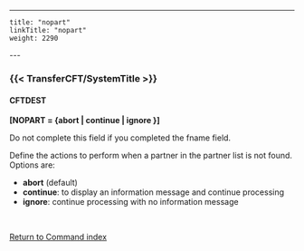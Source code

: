 ---
    title: "nopart"
    linkTitle: "nopart"
    weight: 2290
---<span id="nopart"></span>

### {{< TransferCFT/SystemTitle  >}}

#### CFTDEST

****[NOPART = {abort
&#124; continue &#124; ignore }]****

Do not complete this field if you
completed the fname field.

Define the actions to perform when a partner in the partner list is
not found. Options are:

- ****abort****
    (default)
- ****continue****:
    to display an information message and continue processing
- ****ignore****:
    continue processing with no information message

 

[Return to Command index](../../)
